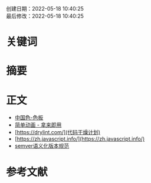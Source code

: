 创建日期：2022-05-18 10:40:25  
最后修改：2022-05-18 10:40:25

# 关键词

# 摘要

# 正文

- [中国色-色板](http://zhongguose.com/)
- [简单动画 - 拿来即用](https://animista.net/)
- [https://drylint.com/](代码干燥计划)
- [https://zh.javascript.info/](https://zh.javascript.info/)
- [semver语义化版本规范](https://semver.org/lang/zh-CN/)

# 参考文献
